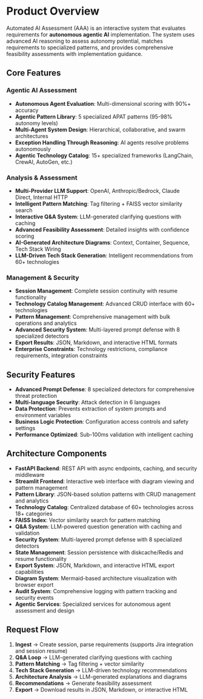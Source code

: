 # Product Overview

Automated AI Assessment (AAA) is an interactive system that evaluates requirements for **autonomous agentic AI** implementation. The system uses advanced AI reasoning to assess autonomy potential, matches requirements to specialized patterns, and provides comprehensive feasibility assessments with implementation guidance.

## Core Features

### Agentic AI Assessment
- **Autonomous Agent Evaluation**: Multi-dimensional scoring with 90%+ accuracy
- **Agentic Pattern Library**: 5 specialized APAT patterns (95-98% autonomy levels)
- **Multi-Agent System Design**: Hierarchical, collaborative, and swarm architectures
- **Exception Handling Through Reasoning**: AI agents resolve problems autonomously
- **Agentic Technology Catalog**: 15+ specialized frameworks (LangChain, CrewAI, AutoGen, etc.)

### Analysis & Assessment
- **Multi-Provider LLM Support**: OpenAI, Anthropic/Bedrock, Claude Direct, Internal HTTP
- **Intelligent Pattern Matching**: Tag filtering + FAISS vector similarity search
- **Interactive Q&A System**: LLM-generated clarifying questions with caching
- **Advanced Feasibility Assessment**: Detailed insights with confidence scoring
- **AI-Generated Architecture Diagrams**: Context, Container, Sequence, Tech Stack Wiring
- **LLM-Driven Tech Stack Generation**: Intelligent recommendations from 60+ technologies

### Management & Security
- **Session Management**: Complete session continuity with resume functionality
- **Technology Catalog Management**: Advanced CRUD interface with 60+ technologies
- **Pattern Management**: Comprehensive management with bulk operations and analytics
- **Advanced Security System**: Multi-layered prompt defense with 8 specialized detectors
- **Export Results**: JSON, Markdown, and interactive HTML formats
- **Enterprise Constraints**: Technology restrictions, compliance requirements, integration constraints

## Security Features

- **Advanced Prompt Defense**: 8 specialized detectors for comprehensive threat protection
- **Multi-language Security**: Attack detection in 6 languages
- **Data Protection**: Prevents extraction of system prompts and environment variables
- **Business Logic Protection**: Configuration access controls and safety settings
- **Performance Optimized**: Sub-100ms validation with intelligent caching

## Architecture Components

- **FastAPI Backend**: REST API with async endpoints, caching, and security middleware
- **Streamlit Frontend**: Interactive web interface with diagram viewing and pattern management
- **Pattern Library**: JSON-based solution patterns with CRUD management and analytics
- **Technology Catalog**: Centralized database of 60+ technologies across 18+ categories
- **FAISS Index**: Vector similarity search for pattern matching
- **Q&A System**: LLM-powered question generation with caching and validation
- **Security System**: Multi-layered prompt defense with 8 specialized detectors
- **State Management**: Session persistence with diskcache/Redis and resume functionality
- **Export System**: JSON, Markdown, and interactive HTML export capabilities
- **Diagram System**: Mermaid-based architecture visualization with browser export
- **Audit System**: Comprehensive logging with pattern tracking and security events
- **Agentic Services**: Specialized services for autonomous agent assessment and design

## Request Flow

1. **Ingest** → Create session, parse requirements (supports Jira integration and session resume)
2. **Q&A Loop** → LLM-generated clarifying questions with caching
3. **Pattern Matching** → Tag filtering + vector similarity
4. **Tech Stack Generation** → LLM-driven technology recommendations
5. **Architecture Analysis** → LLM-generated explanations and diagrams
6. **Recommendations** → Generate feasibility assessment
7. **Export** → Download results in JSON, Markdown, or interactive HTML